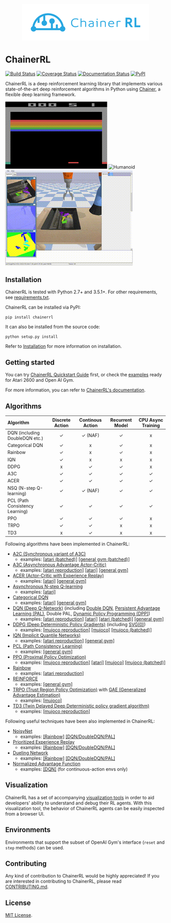<div align="center"><img src="https://raw.githubusercontent.com/chainer/chainerrl/master/assets/ChainerRL.png" width="400"/></div>

# ChainerRL
[![Build Status](https://travis-ci.org/chainer/chainerrl.svg?branch=master)](https://travis-ci.org/chainer/chainerrl)
[![Coverage Status](https://coveralls.io/repos/github/chainer/chainerrl/badge.svg?branch=master)](https://coveralls.io/github/chainer/chainerrl?branch=master)
[![Documentation Status](https://readthedocs.org/projects/chainerrl/badge/?version=latest)](http://chainerrl.readthedocs.io/en/latest/?badge=latest)
[![PyPI](https://img.shields.io/pypi/v/chainerrl.svg)](https://pypi.python.org/pypi/chainerrl)

ChainerRL is a deep reinforcement learning library that implements various state-of-the-art deep reinforcement algorithms in Python using [Chainer](https://github.com/chainer/chainer), a flexible deep learning framework.

![Breakout](assets/breakout.gif)
![Humanoid](assets/humanoid.gif)
![Grasping](assets/grasping.gif)

## Installation

ChainerRL is tested with Python 2.7+ and 3.5.1+. For other requirements, see [requirements.txt](requirements.txt).

ChainerRL can be installed via PyPI:
```
pip install chainerrl
```

It can also be installed from the source code:
```
python setup.py install
```

Refer to [Installation](http://chainerrl.readthedocs.io/en/latest/install.html) for more information on installation. 

## Getting started

You can try [ChainerRL Quickstart Guide](examples/quickstart/quickstart.ipynb) first, or check the [examples](examples) ready for Atari 2600 and Open AI Gym.

For more information, you can refer to [ChainerRL's documentation](http://chainerrl.readthedocs.io/en/latest/index.html).

## Algorithms

| Algorithm | Discrete Action | Continous Action | Recurrent Model | CPU Async Training |
|:----------|:---------------:|:----------------:|:---------------:|:------------------:|
| DQN (including DoubleDQN etc.) | ✓ | ✓ (NAF) | ✓ | x |
| Categorical DQN | ✓ | x | ✓ | x |
| Rainbow | ✓ | x | ✓ | x |
| IQN | ✓ | x | x | x |
| DDPG | x | ✓ | ✓ | x |
| A3C  | ✓ | ✓ | ✓ | ✓ |
| ACER | ✓ | ✓ | ✓ | ✓ |
| NSQ (N-step Q-learning) | ✓ | ✓ (NAF) | ✓ | ✓ |
| PCL (Path Consistency Learning) | ✓ | ✓ | ✓ | ✓ |
| PPO  | ✓ | ✓ | ✓ | x |
| TRPO | ✓ | ✓ | x | x |
| TD3 | x | ✓ | x | x |

Following algorithms have been implemented in ChainerRL:
- [A2C (Synchronous variant of A3C)](https://openai.com/blog/baselines-acktr-a2c/)
  - examples: [[atari (batched)]](examples/atari/train_a2c_ale.py) [[general gym (batched)]](examples/gym/train_a2c_gym.py)
- [A3C (Asynchronous Advantage Actor-Critic)](https://arxiv.org/abs/1602.01783)
  - examples: [[atari reproduction]](examples/atari/reproduction/a3c) [[atari]](examples/atari/train_a3c_ale.py) [[general gym]](examples/gym/train_a3c_gym.py)
- [ACER (Actor-Critic with Experience Replay)](https://arxiv.org/abs/1611.01224)
  - examples: [[atari]](examples/atari/train_acer_ale.py) [[general gym]](examples/gym/train_acer_gym.py)
- [Asynchronous N-step Q-learning](https://arxiv.org/abs/1602.01783)
  - examples: [[atari]](examples/atari/train_nsq_ale.py)
- [Categorical DQN](https://arxiv.org/abs/1707.06887)
  - examples: [[atari]](examples/atari/train_categorical_dqn_ale.py) [[general gym]](examples/gym/train_categorical_dqn_gym.py)
- [DQN (Deep Q-Network)](https://storage.googleapis.com/deepmind-media/dqn/DQNNaturePaper.pdf) (including [Double DQN](https://arxiv.org/abs/1509.06461), [Persistent Advantage Learning (PAL)](https://arxiv.org/abs/1512.04860), Double PAL, [Dynamic Policy Programming (DPP)](http://www.jmlr.org/papers/volume13/azar12a/azar12a.pdf))
  - examples: [[atari reproduction]](examples/atari/reproduction/dqn) [[atari]](examples/atari/train_dqn_ale.py) [[atari (batched)]](examples/atari/train_dqn_batch_ale.py) [[general gym]](examples/gym/train_dqn_gym.py)
- [DDPG (Deep Deterministic Policy Gradients)](https://arxiv.org/abs/1509.02971) (including [SVG(0)](https://arxiv.org/abs/1510.09142))
  - examples: [[mujoco reproduction]](examples/mujoco/reproduction/ddpg) [[mujoco]](examples/mujoco/train_ddpg_gym.py) [[mujoco (batched)]](examples/mujoco/train_ddpg_batch_gym.py)
- [IQN (Implicit Quantile Networks)](https://arxiv.org/abs/1806.06923)
  - examples: [[atari reproduction]](examples/atari/reproduction/iqn) [[general gym]](examples/gym/train_iqn_gym.py)
- [PCL (Path Consistency Learning)](https://arxiv.org/abs/1702.08892)
  - examples: [[general gym]](examples/gym/train_pcl_gym.py)
- [PPO (Proximal Policy Optimization)](https://arxiv.org/abs/1707.06347)
  - examples: [[mujoco reproduction]](examples/mujoco/reproduction/ppo) [[atari]](examples/atari/train_ppo_ale.py) [[mujoco]](examples/mujoco/train_ppo_gym.py) [[mujoco (batched)]](examples/mujoco/train_ppo_batch_gym.py)
- [Rainbow](https://arxiv.org/abs/1710.02298)
  - examples: [[atari reproduction]](examples/atari/reproduction/rainbow)
- [REINFORCE](http://www-anw.cs.umass.edu/~barto/courses/cs687/williams92simple.pdf)
  - examples: [[general gym]](examples/gym/train_reinforce_gym.py)
- [TRPO (Trust Region Policy Optimization)](https://arxiv.org/abs/1502.05477) with [GAE (Generalized Advantage Estimation)](https://arxiv.org/abs/1506.02438)
  - examples: [[mujoco]](examples/mujoco/train_trpo_gym.py)
- [TD3 (Twin Delayed Deep Deterministic policy gradient algorithm)](https://arxiv.org/abs/1802.09477)
  - examples: [[mujoco reproduction]](examples/mujoco/reproduction/td3)

Following useful techniques have been also implemented in ChainerRL:
- [NoisyNet](https://arxiv.org/abs/1706.10295)
  - examples: [[Rainbow]](examples/atari/reproduction/rainbow) [[DQN/DoubleDQN/PAL]](examples/atari/train_dqn_ale.py)
- [Prioritized Experience Replay](https://arxiv.org/abs/1511.05952)
  - examples: [[Rainbow]](examples/atari/reproduction/rainbow) [[DQN/DoubleDQN/PAL]](examples/atari/train_dqn_ale.py)
- [Dueling Network](https://arxiv.org/abs/1511.06581)
  - examples: [[Rainbow]](examples/atari/reproduction/rainbow) [[DQN/DoubleDQN/PAL]](examples/atari/train_dqn_ale.py)
- [Normalized Advantage Function](https://arxiv.org/abs/1603.00748)
  - examples: [[DQN]](examples/gym/train_dqn_gym.py) (for continuous-action envs only)


## Visualization

ChainerRL has a set of accompanying [visualization tools](https://github.com/chainer/chainerrl-visualizer) in order to aid developers' ability to understand and debug their RL agents. With this visualization tool, the behavior of ChainerRL agents can be easily inspected from a browser UI.


## Environments

Environments that support the subset of OpenAI Gym's interface (`reset` and `step` methods) can be used.

## Contributing

Any kind of contribution to ChainerRL would be highly appreciated! If you are interested in contributing to ChainerRL, please read [CONTRIBUTING.md](CONTRIBUTING.md).

## License

[MIT License](LICENSE).
